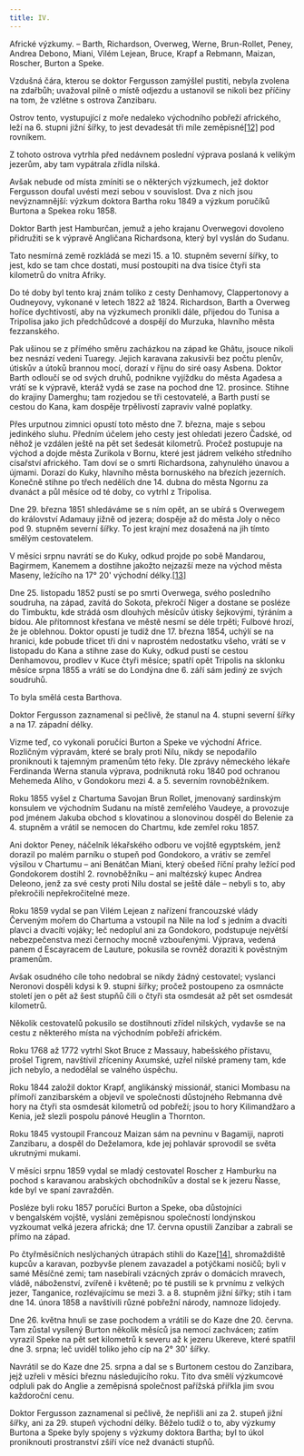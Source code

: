 ```yaml
---
title: IV.
---
```


Africké výzkumy. – Barth, Richardson, Overweg, Werne, Brun-Rollet, Peney, Andrea Debono, Miani, Vilém Lejean, Bruce, Krapf a Rebmann, Maizan, Roscher, Burton a Speke.

Vzdušná čára, kterou se doktor Fergusson zamýšlel pustiti, nebyla zvolena na zdařbůh; uvažoval pilně o místě odjezdu a ustanovil se nikoli bez příčiny na tom, že vzlétne s ostrova Zanzibaru.

Ostrov tento, vystupující z moře nedaleko východního pobřeží afrického, leží na 6. stupni jižní šířky, to jest devadesát tři míle zeměpisné[\[12\]](../Text/pet_nedel_v_balone_split_047.html#_ftn12) pod rovníkem.

Z tohoto ostrova vytrhla před nedávnem poslední výprava poslaná k velikým jezerům, aby tam vypátrala zřídla nilská.

Avšak nebude od místa zmíniti se o některých výzkumech, jež doktor Fergusson doufal uvésti mezi sebou v souvislost. Dva z nich jsou nevýznamnější: výzkum doktora Bartha roku 1849 a výzkum poručíků Burtona a Spekea roku 1858.

Doktor Barth jest Hamburčan, jemuž a jeho krajanu Overwegovi dovoleno přidružiti se k výpravě Angličana Richardsona, který byl vyslán do Sudanu.

Tato nesmírná země rozkládá se mezi 15. a 10. stupněm severní šířky, to jest, kdo se tam chce dostati, musí postoupiti na dva tisíce čtyři sta kilometrů do vnitra Afriky.

Do té doby byl tento kraj znám toliko z cesty Denhamovy, Clappertonovy a Oudneyovy, vykonané v letech 1822 až 1824. Richardson, Barth a Overweg hoříce dychtivostí, aby na výzkumech pronikli dále, přijedou do Tunisa a Tripolisa jako jich předchůdcové a dospějí do Murzuka, hlavního města fezzanského.

Pak ušinou se z přímého směru zacházkou na západ ke Ghâtu, jsouce nikoli bez nesnází vedeni Tuaregy. Jejich karavana zakusivši bez počtu plenův, útiskův a útoků brannou mocí, dorazí v říjnu do siré oasy Asbena. Doktor Barth odloučí se od svých druhů, podnikne vyjíždku do města Agadesa a vrátí se k výpravě, kteráž vydá se zase na pochod dne 12. prosince. Stihne do krajiny Damerghu; tam rozjedou se tři cestovatelé, a Barth pustí se cestou do Kana, kam dospěje trpělivostí zapraviv valné poplatky.

Přes urputnou zimnici opustí toto město dne 7. března, maje s sebou jedinkého sluhu. Předním účelem jeho cesty jest ohledati jezero Čadské, od něhož je vzdálen ještě na pět set šedesát kilometrů. Pročež postupuje na východ a dojde města Zurikola v Bornu, které jest jádrem velkého středního císařství afrického. Tam doví se o smrti Richardsona, zahynulého únavou a újmami. Dorazí do Kuky, hlavního města bornuského na březích jezerních. Konečně stihne po třech nedělích dne 14. dubna do města Ngornu za dvanáct a půl měsíce od té doby, co vytrhl z Tripolisa.

Dne 29. března 1851 shledáváme se s ním opět, an se ubírá s Overwegem do království Adamauy jižně od jezera; dospěje až do města Joly o něco pod 9. stupněm severní šířky. To jest krajní mez dosažená na jih tímto smělým cestovatelem.

V měsíci srpnu navrátí se do Kuky, odkud projde po sobě Mandarou, Bagirmem, Kanemem a dostihne jakožto nejzazší meze na východ města Maseny, ležícího na 17° 20' východní délky.[\[13\]](../Text/pet_nedel_v_balone_split_047.html#_ftn13)

Dne 25. listopadu 1852 pustí se po smrti Overwega, svého posledního soudruha, na západ, zavítá do Sokota, překročí Niger a dostane se posléze do Timbuktu, kde strádá osm dlouhých měsícův útisky šejkovými, týráním a bídou. Ale přítomnost křesťana ve městě nesmí se déle trpěti; Fulbové hrozí, že je oblehnou. Doktor opustí je tudíž dne 17. března 1854, uchýlí se na hranici, kde pobude třicet tři dni v naprostém nedostatku všeho, vrátí se v listopadu do Kana a stihne zase do Kuky, odkud pustí se cestou Denhamovou, prodlev v Kuce čtyři měsíce; spatří opět Tripolis na sklonku měsíce srpna 1855 a vrátí se do Londýna dne 6. září sám jediný ze svých soudruhů.

To byla smělá cesta Barthova.

Doktor Fergusson zaznamenal si pečlivě, že stanul na 4. stupni severní šířky a na 17. západní délky.

Vizme teď, co vykonali poručíci Burton a Speke ve východní Africe. Rozličným výpravám, které se braly proti Nilu, nikdy se nepodařilo proniknouti k tajemným pramenům této řeky. Dle zprávy německého lékaře Ferdinanda Werna stanula výprava, podniknutá roku 1840 pod ochranou Mehemeda Aliho, v Gondokoru mezi 4. a 5. severním rovnoběžníkem.

Roku 1855 vyšel z Chartuma Savojan Brun Rollet, jmenovaný sardinským konsulem ve východním Sudanu na místě zemřelého Vaudeye, a provozuje pod jménem Jakuba obchod s klovatinou a slonovinou dospěl do Belenie za 4. stupněm a vrátil se nemocen do Chartmu, kde zemřel roku 1857.

Ani doktor Peney, náčelník lékařského odboru ve vojště egyptském, jenž dorazil po malém parníku o stupeň pod Gondokoro, a vrátiv se zemřel výsilou v Chartumu – ani Benátčan Miani, který obešed říční prahy ležící pod Gondokorem dostihl 2. rovnoběžníku – ani maltézský kupec Andrea Deleono, jenž za své cesty proti Nilu dostal se ještě dále – nebyli s to, aby překročili nepřekročitelné meze.

Roku 1859 vydal se pan Vilém Lejean z nařízení francouzské vlády Červeným mořem do Chartuma a vstoupil na Nile na loď s jedním a dvacíti plavci a dvacíti vojáky; leč nedoplul ani za Gondokoro, podstupuje největší nebezpečenstva mezi černochy mocně vzbouřenými. Výprava, vedená panem d Escayracem de Lauture, pokusila se rovněž doraziti k pověstným pramenům.

Avšak osudného cíle toho nedobral se nikdy žádný cestovatel; vyslanci Neronovi dospěli kdysi k 9. stupni šířky; pročež postoupeno za osmnácte století jen o pět až šest stupňů čili o čtyři sta osmdesát až pět set osmdesát kilometrů.

Několik cestovatelů pokusilo se dostihnouti zřídel nilských, vydavše se na cestu z některého místa na východním pobřeží africkém.

Roku 1768 až 1772 vytrhl Skot Bruce z Massauy, habešského přístavu, prošel Tigrem, navštívil zříceniny Axumské, uzřel nilské prameny tam, kde jich nebylo, a nedodělal se valného úspěchu.

Roku 1844 založil doktor Krapf, anglikánský missionář, stanici Mombasu na přímoří zanzibarském a objevil ve společnosti důstojného Rebmanna dvě hory na čtyři sta osmdesát kilometrů od pobřeží; jsou to hory Kilimandžaro a Kenia, jež slezli pospolu pánové Heuglin a Thornton.

Roku 1845 vystoupil Francouz Maizan sám na pevninu v Bagamiji, naproti Zanzibaru, a dospěl do Deželamora, kde jej pohlavár sprovodil se světa ukrutnými mukami.

V měsíci srpnu 1859 vydal se mladý cestovatel Roscher z Hamburku na pochod s karavanou arabských obchodníkův a dostal se k jezeru Ňasse, kde byl ve spaní zavražděn.

Posléze byli roku 1857 poručíci Burton a Speke, oba důstojníci v bengalském vojště, vysláni zeměpisnou společností londýnskou vyzkoumat velká jezera africká; dne 17. června opustili Zanzibar a zabrali se přímo na západ.

Po čtyřměsíčních neslýchaných útrapách stihli do Kaze[\[14\]](../Text/pet_nedel_v_balone_split_047.html#_ftn14), shromaždiště kupcův a karavan, pozbyvše plenem zavazadel a potýčkami nosičů; byli v samé Měsíčné zemi; tam nasebírali vzácných zpráv o domácích mravech, vládě, náboženství, zvířeně i květeně; po té pustili se k prvnímu z velkých jezer, Tanganice, rozlévajícímu se mezi 3. a 8. stupněm jižní šířky; stih i tam dne 14. února 1858 a navštívili různé pobřežní národy, namnoze lidojedy.

Dne 26. května hnuli se zase pochodem a vrátili se do Kaze dne 20. června. Tam zůstal vysílený Burton několik měsíců jsa nemocí zachvácen; zatím vyrazil Speke na pět set kilometrů k severu až k jezeru Ukereve, které spatřil dne 3. srpna; leč uviděl toliko jeho cíp na 2° 30' šířky.

Navrátil se do Kaze dne 25. srpna a dal se s Burtonem cestou do Zanzibara, jejž uzřeli v měsíci březnu následujícího roku. Tito dva smělí výzkumcové odpluli pak do Anglie a zeměpisná společnost pařížská přiřkla jim svou každoroční cenu.

Doktor Fergusson zaznamenal si pečlivě, že nepřišli ani za 2. stupeň jižní šířky, ani za 29. stupeň východní délky. Běželo tudíž o to, aby výzkumy Burtona a Speke byly spojeny s výzkumy doktora Bartha; byl to úkol proniknouti prostranství zšíří více než dvanácti stupňů.

